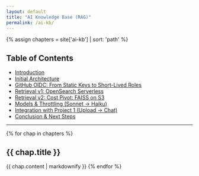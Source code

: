 ```yaml
---
layout: default
title: "AI Knowledge Base (RAG)"
permalink: /ai-kb/
---
```


{% assign chapters = site['ai-kb'] | sort: 'path' %}

## Table of Contents
- [Introduction](/ai-kb/01-introduction)
- [Initial Architecture](/ai-kb/02-architecture-initial-plan)
- [GitHub OIDC: From Static Keys to Short-Lived Roles](/ai-kb/03-infrastructure-as-code-&-github-oidc)
- [Retrieval v1: OpenSearch Serverless](/ai-kb/04-retrieval-v1-opensearch-serverless)
- [Retrieval v2: Cost Pivot: FAISS on S3](/ai-kb/05-retrieval-v2-cost-pivot-faiss-on-s3)
- [Models & Throttling (Sonnet → Haiku)](/ai-kb/06-models-and-throttling)
- [Integration with Project 1 (Upload → Chat)](/ai-kb/07-integration-with-project-1)
- [Conclusion & Next Steps](/ai-kb/08-conclusion)

---

{% for chap in chapters %}
<a id="{{ chap.slug }}"></a>
## **{{ chap.title }}**
{{ chap.content | markdownify }}
{% endfor %}
